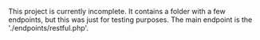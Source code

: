 This project is currently incomplete. It contains a folder with a few endpoints, but this was just for testing purposes. The main endpoint is the './endpoints/restful.php'.
